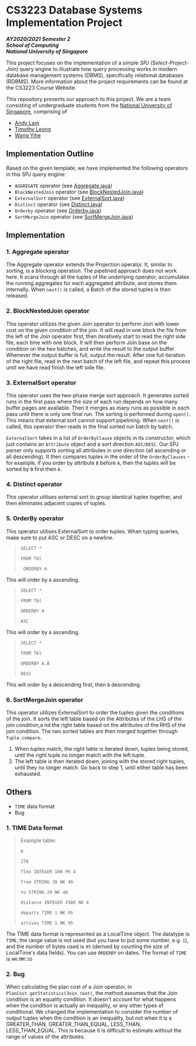 # CS3223 Database Systems Implementation Project

**_AY2020/2021 Semester 2<br>
School of Computing<br>
National University of Singapore_**

This project focuses on the implementation of a simple _SPJ (Select-Project-Join)_ query engine to illustrate how query processing works in modern database management systems (DBMS), specifically relational databases (RDBMS). More information about the project requirements can be found at the CS3223 Course Website.

This repository presents our approach to this project. We are a team consisting of undergraduate students from the [National University of Singapore](http://www.nus.edu.sg), comprising of

- [Andy Lam](https://github.com/andyylam)
- [Timothy Leong](https://github.com/timothyleong97)
- [Wang Yihe](https://github.com/Yihe-Harry)

## Implementation Outline

Based on the given template, we have implemented the following operators in this SPJ query engine:

- `AGGREGATE` operator (see [Aggregate.java](COMPONENT/src/qp/operators/Aggregate.java))
- `BlockNestedJoin` operator (see [BlockNestedJoin.java](COMPONENT/src/qp/operators/BlockNestedJoin.java))
- `ExternalSort` operator (see [ExternalSort.java](COMPONENT/src/qp/operators/ExternalSort.java)) 
- `Distinct` operator (see [Distinct.java](COMPONENT/src/qp/operators/Distinct.java))
- `Orderby` operator (see [Orderby.java](COMPONENT/src/qp/operators/Orderby.java))
- `SortMergeJoin` operator (see [SortMergeJoin.java](COMPONENT/src/qp/operators/SortMergeJoin.java))

## Implementation

### 1. Aggregate operator

The Aggregate operator extends the Projection operator. It, similar to sorting, is a blocking operation. The pipelined approach does not work here. It scans through all the tuples of the underlying operator, accumulates the running aggregates for each aggregated attribute, and stores them internally. When `next()` is called, a Batch of the stored tuples is then released. 

### 2. BlockNestedJoin operator

This operator utilizes the given Join operator to perform Join with lower cost on the given condition of the join. It 
will read in one block the file from the left of the Join operator first, then iteratively start to read the right side file, each time with one block.
It will then perform Join base on the condition on the two batches, and write the result to the output buffer.
Whenever the output buffer is full, output the result. After one full iteration of the right file, read in the next batch of the left file, and repeat this process until we have read finish the left side file.

### 3. ExternalSort operator

This operator uses the two-phase merge sort approach. It generates sorted runs in the first pass where the size of each run depends on how many buffer pages are available. Then it merges as many runs as possible in each pass until there is only one final run. The sorting is performed during `open()`. This means that external sort cannot support pipelining. When `next()`  is called, this operator then reads in the final sorted run batch by batch.

`ExternalSort` takes in a list of `OrderByClause` objects in its constructor, which just contains an `Attribute` object and a sort direction `ASC/DESC`. Our SPJ parser only supports sorting all attributes in one direction (all ascending or all descending). It then compares tuples in the order of the `OrderByClauses` - for example, if you order by attribute `B` before `A`, then the tuples will be sorted by `B` first then `A`.

### 4. Distinct operator

This operator utilises external sort to group identical tuples together, and then eliminates adjacent copies of tuples. 

### 5. OrderBy operator

This operator utilises ExternalSort to order tuples. When typing queries, make sure to put ASC or DESC on a newline.

> `SELECT *`
>
> `FROM Tbl`
>
> `
> ORDERBY A`

This will order by `A` ascending.

> `SELECT *`
>
> `FROM Tbl
> `
>
> `ORDERBY A
> `
>
> `ASC`

This will order by `A` ascending.

> `SELECT *`
>
> `
> FROM Tbl
> `
>
> `ORDERBY A,B
> `
>
> `DESC`

This will order by `A` descending first, then `B` descending.

### 6. SortMergeJoin operator

This operator utilizes ExternalSort to order the tuples given the conditions of the join. It sorts the left table based on the Attributes of the LHS of the join condition,a nd the right table based on the attributes of the RHS of the join condition. The two sorted tables are then merged together through `Tuple.compare`. 
1. When tuples match, the right table is iterated down, tuples being stored, until the right tuple no longer match with the left tuple. 
2. The left table is then iterated down, joining with the stored right tuples, until they no longer match. Go back to step 1, until either table has been exhausted.

## Others
- `TIME` data format
- Bug

### 1. TIME Data format
> Example table:
> 
> `6`
> 
> `278`
> 
> `flno INTEGER 100 PK 4`
> 
> `from STRING 20 NK 40`
> 
> `to STRING 20 NK 40`
> 
> `distance INTEGER 2500 NK 4`
> 
> `departs TIME 1 NK 95`
> 
> `arrives TIME 1 NK 95`

The TIME data format is represented as a LocalTime object. The datatype is `TIME`, the range value is 
not used (but you have to put some number, e.g. `1`), and the number of bytes used is `95` (derived by counting the size
of LocalTime's data fields). You can use `ORDERBY` on dates. The format of `TIME` is `HH:MM:SS` 

### 2. Bug

When calculating the plan cost of a Join operator, in `PlanCost.getStatistics(Join root)`, the method assumes that the Join condition is an equality condition. It doesn't account for what happens when the condition is actually an inequality, or any other types of conditional. We changed the implementation to consider the number of output tuples when the condition is an inequality, but not when it is a GREATER_THAN, GREATER_THAN_EQUAL, LESS_THAN, LESS_THAN_EQUAL. This is because it is difficult to estimate without the range of values of the attributes. 
